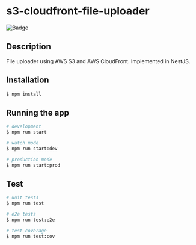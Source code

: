 # s3-cloudfront-file-uploader

![Badge](https://github.com/poapper-inc/s3-cloudfront-file-uploader/actions/workflows/node.yml/badge.svg)

## Description

File uploader using AWS S3 and AWS CloudFront.
Implemented in NestJS.

## Installation

```bash
$ npm install
```

## Running the app

```bash
# development
$ npm run start

# watch mode
$ npm run start:dev

# production mode
$ npm run start:prod
```

## Test

```bash
# unit tests
$ npm run test

# e2e tests
$ npm run test:e2e

# test coverage
$ npm run test:cov
```
